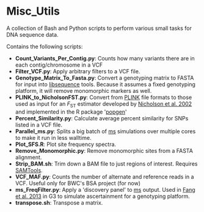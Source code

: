 Misc_Utils
==========

A collection of Bash and Python scripts to perform various small tasks for DNA sequence data.

Contains the following scripts:
- **Count_Variants_Per_Contig.py**: Counts how many variants there are in each contig/chromosome in a VCF
- **Filter_VCF.py**: Apply arbitrary filters to a VCF file.
- **Genotype_Matrix_To_Fasta.py**: Convert a genotyping matrix to FASTA for input into [libsequence](http://molpopgen.github.io/libsequence/) tools. Because it assumes a fixed genotyping platform, it will remove monomorphic markers as well.
- **PLINK_to_NicholsonFST.py**: Convert from [PLINK](http://pngu.mgh.harvard.edu/~purcell/plink/) file formats to those used as input for an *F*<sub>ST</sub> estimator developed by [Nicholson et al. 2002](http://onlinelibrary.wiley.com/doi/10.1111/1467-9868.00357/abstract) and implemented in the R package '[popgen](http://cran.r-project.org/web/packages/popgen/index.html)'
- **Percent_Similarity.py**: Calculate average percent similarity for SNPs listed in a VCF file.
- **Parallel_ms.py**: Splits a big batch of [ms](http://home.uchicago.edu/rhudson1/source/mksamples.html) simulations over multiple cores to make it run in less walltime. 
- **Plot_SFS.R**: Plot site frequency spectra.
- **Remove_Monomorphic.py**: Remove monomorphic sites from a FASTA alignment.
- **Strip_BAM.sh**: Trim down a BAM file to just regions of interest. Requires [SAMTools](http://www.htslib.org).
- **VCF_MAF.py**: Counts the number of alternate and reference reads in a VCF. Useful only for BWC's BSA project (for now)
- **ms_FreqFilter.py**: Apply a 'discovery panel' to [ms](http://home.uchicago.edu/rhudson1/source/mksamples.html) output. Used in [Fang et al. 2013](http://www.g3journal.org/content/3/11/1945.abstract) in G3 to simulate ascertainment for a genotyping platform.
- **transpose.sh**: Transpose a matrix.

